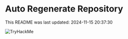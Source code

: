 # Auto Regenerate Repository

This README was last updated: 2024-11-15 20:37:30

 ![TryHackMe](https://tryhackme.com/badge/533634)